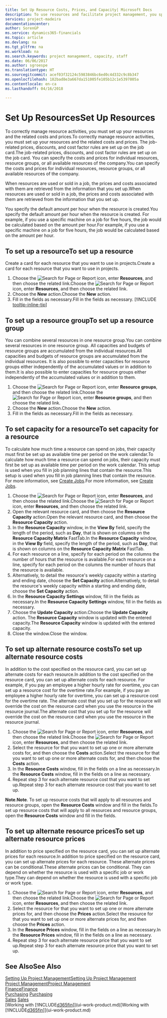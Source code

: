 ```yaml
---
title: Set Up Resource Costs, Prices, and Capacity| Microsoft Docs
description: To use resources and facilitate project management, you specify costs and prices for individual resources or resource groups, and set the resource capacity.
services: project-madeira
documentationcenter: 
author: SorenGP
ms.service: dynamics365-financials
ms.topic: article
ms.devlang: na
ms.tgt_pltfrm: na
ms.workload: na
ms.search.keywords: project management, capacity, staff
ms.date: 06/06/2017
ms.author: sgroespe
ms.translationtype: HT
ms.sourcegitcommit: acef03f32124c5983846bc6ed0c4d332c9c8b347
ms.openlocfilehash: 182bad8e3a667da151005fe105b12c1e5397805a
ms.contentlocale: en-ca
ms.lasthandoff: 04/16/2018

---
```

# <a name="set-up-resources"></a><span data-ttu-id="09574-103">Set Up Resources</span><span class="sxs-lookup"><span data-stu-id="09574-103">Set Up Resources</span></span>
<span data-ttu-id="09574-104">To correctly manage resource activities, you must set up your resources and the related costs and prices.</span><span class="sxs-lookup"><span data-stu-id="09574-104">To correctly manage resource activities, you must set up your resources and the related costs and prices.</span></span> <span data-ttu-id="09574-105">The job-related prices, discounts, and cost factor rules are set up on the job card.</span><span class="sxs-lookup"><span data-stu-id="09574-105">The job-related prices, discounts, and cost factor rules are set up on the job card.</span></span> <span data-ttu-id="09574-106">You can specify the costs and prices for individual resources, resource groups, or all available resources of the company.</span><span class="sxs-lookup"><span data-stu-id="09574-106">You can specify the costs and prices for individual resources, resource groups, or all available resources of the company.</span></span>

<span data-ttu-id="09574-107">When resources are used or sold in a job, the prices and costs associated with them are retrieved from the information that you set up.</span><span class="sxs-lookup"><span data-stu-id="09574-107">When resources are used or sold in a job, the prices and costs associated with them are retrieved from the information that you set up.</span></span>

<span data-ttu-id="09574-108">You specify the default amount per hour when the resource is created.</span><span class="sxs-lookup"><span data-stu-id="09574-108">You specify the default amount per hour when the resource is created.</span></span> <span data-ttu-id="09574-109">For example, if you use a specific machine on a job for five hours, the job would be calculated based on the amount per hour.</span><span class="sxs-lookup"><span data-stu-id="09574-109">For example, if you use a specific machine on a job for five hours, the job would be calculated based on the amount per hour.</span></span>

## <a name="to-set-up-a-resource"></a><span data-ttu-id="09574-110">To set up a resource</span><span class="sxs-lookup"><span data-stu-id="09574-110">To set up a resource</span></span>
<span data-ttu-id="09574-111">Create a card for each resource that you want to use in projects.</span><span class="sxs-lookup"><span data-stu-id="09574-111">Create a card for each resource that you want to use in projects.</span></span>

1. <span data-ttu-id="09574-112">Choose the ![Search for Page or Report](media/ui-search/search_small.png "Search for Page or Report icon") icon, enter **Resources**, and then choose the related link.</span><span class="sxs-lookup"><span data-stu-id="09574-112">Choose the ![Search for Page or Report](media/ui-search/search_small.png "Search for Page or Report icon") icon, enter **Resources**, and then choose the related link.</span></span>
2. <span data-ttu-id="09574-113">Choose the **New** action.</span><span class="sxs-lookup"><span data-stu-id="09574-113">Choose the **New** action.</span></span>
3. <span data-ttu-id="09574-114">Fill in the fields as necessary.</span><span class="sxs-lookup"><span data-stu-id="09574-114">Fill in the fields as necessary.</span></span> [!INCLUDE [tooltip-inline-tip](includes/tooltip-inline-tip_md.md)]  

## <a name="to-set-up-a-resource-group"></a><span data-ttu-id="09574-115">To set up a resource group</span><span class="sxs-lookup"><span data-stu-id="09574-115">To set up a resource group</span></span>
<span data-ttu-id="09574-116">You can combine several resources in one resource group.</span><span class="sxs-lookup"><span data-stu-id="09574-116">You can combine several resources in one resource group.</span></span> <span data-ttu-id="09574-117">All capacities and budgets of resource groups are accumulated from the individual resources.</span><span class="sxs-lookup"><span data-stu-id="09574-117">All capacities and budgets of resource groups are accumulated from the individual resources.</span></span> <span data-ttu-id="09574-118">It is also possible to enter capacities for resource groups either independently of the accumulated values or in addition to them.</span><span class="sxs-lookup"><span data-stu-id="09574-118">It is also possible to enter capacities for resource groups either independently of the accumulated values or in addition to them.</span></span>

1. <span data-ttu-id="09574-119">Choose the ![Search for Page or Report](media/ui-search/search_small.png "Search for Page or Report icon") icon, enter **Resource groups**, and then choose the related link.</span><span class="sxs-lookup"><span data-stu-id="09574-119">Choose the ![Search for Page or Report](media/ui-search/search_small.png "Search for Page or Report icon") icon, enter **Resource groups**, and then choose the related link.</span></span>
2. <span data-ttu-id="09574-120">Choose the **New** action.</span><span class="sxs-lookup"><span data-stu-id="09574-120">Choose the **New** action.</span></span>
3. <span data-ttu-id="09574-121">Fill in the fields as necessary.</span><span class="sxs-lookup"><span data-stu-id="09574-121">Fill in the fields as necessary.</span></span>

## <a name="to-set-capacity-for-a-resource"></a><span data-ttu-id="09574-122">To set capacity for a resource</span><span class="sxs-lookup"><span data-stu-id="09574-122">To set capacity for a resource</span></span>
<span data-ttu-id="09574-123">To calculate how much time a resource can spend on jobs, their capacity must first be set up as available time per period on the work calendar.</span><span class="sxs-lookup"><span data-stu-id="09574-123">To calculate how much time a resource can spend on jobs, their capacity must first be set up as available time per period on the work calendar.</span></span> <span data-ttu-id="09574-124">This setup is used when you fill in job planning lines that contain the resource.</span><span class="sxs-lookup"><span data-stu-id="09574-124">This setup is used when you fill in job planning lines that contain the resource.</span></span> <span data-ttu-id="09574-125">For more information, see [Create Jobs](projects-how-create-jobs.md).</span><span class="sxs-lookup"><span data-stu-id="09574-125">For more information, see [Create Jobs](projects-how-create-jobs.md).</span></span>

1. <span data-ttu-id="09574-126">Choose the ![Search for Page or Report](media/ui-search/search_small.png "Search for Page or Report icon") icon, enter **Resources**, and then choose the related link.</span><span class="sxs-lookup"><span data-stu-id="09574-126">Choose the ![Search for Page or Report](media/ui-search/search_small.png "Search for Page or Report icon") icon, enter **Resources**, and then choose the related link.</span></span>
2. <span data-ttu-id="09574-127">Open the relevant resource card, and then choose the **Resource Capacity** action.</span><span class="sxs-lookup"><span data-stu-id="09574-127">Open the relevant resource card, and then choose the **Resource Capacity** action.</span></span>
3. <span data-ttu-id="09574-128">In the **Resource Capacity** window, in the **View By** field, specify the length of the period, such as **Day**, that is shown on columns on the **Resource Capacity Matrix** FastTab.</span><span class="sxs-lookup"><span data-stu-id="09574-128">In the **Resource Capacity** window, in the **View By** field, specify the length of the period, such as **Day**, that is shown on columns on the **Resource Capacity Matrix** FastTab.</span></span>
4. <span data-ttu-id="09574-129">For each resource on a line, specify for each period on the columns the number of hours that the resource is available.</span><span class="sxs-lookup"><span data-stu-id="09574-129">For each resource on a line, specify for each period on the columns the number of hours that the resource is available.</span></span>
5. <span data-ttu-id="09574-130">Alternatively, to detail the resource's weekly capacity within a starting and ending date, choose the **Set Capacity** action.</span><span class="sxs-lookup"><span data-stu-id="09574-130">Alternatively, to detail the resource's weekly capacity within a starting and ending date, choose the **Set Capacity** action.</span></span>
6. <span data-ttu-id="09574-131">In the **Resource Capacity Settings** window, fill in the fields as necessary.</span><span class="sxs-lookup"><span data-stu-id="09574-131">In the **Resource Capacity Settings** window, fill in the fields as necessary.</span></span>
7. <span data-ttu-id="09574-132">Choose the **Update Capacity** action.</span><span class="sxs-lookup"><span data-stu-id="09574-132">Choose the **Update Capacity** action.</span></span> <span data-ttu-id="09574-133">The **Resource Capacity** window is updated with the entered capacity.</span><span class="sxs-lookup"><span data-stu-id="09574-133">The **Resource Capacity** window is updated with the entered capacity.</span></span>
8. <span data-ttu-id="09574-134">Close the window.</span><span class="sxs-lookup"><span data-stu-id="09574-134">Close the window.</span></span>

## <a name="to-set-up-alternate-resource-costs"></a><span data-ttu-id="09574-135">To set up alternate resource costs</span><span class="sxs-lookup"><span data-stu-id="09574-135">To set up alternate resource costs</span></span>
<span data-ttu-id="09574-136">In addition to the cost specified on the resource card, you can set up alternate costs for each resource.</span><span class="sxs-lookup"><span data-stu-id="09574-136">In addition to the cost specified on the resource card, you can set up alternate costs for each resource.</span></span> <span data-ttu-id="09574-137">For example, if you pay an employee a higher hourly rate for overtime, you can set up a resource cost for the overtime rate.</span><span class="sxs-lookup"><span data-stu-id="09574-137">For example, if you pay an employee a higher hourly rate for overtime, you can set up a resource cost for the overtime rate.</span></span> <span data-ttu-id="09574-138">The alternate cost that you set up for the resource will override the cost on the resource card when you use the resource in the resource journal.</span><span class="sxs-lookup"><span data-stu-id="09574-138">The alternate cost that you set up for the resource will override the cost on the resource card when you use the resource in the resource journal.</span></span>

1. <span data-ttu-id="09574-139">Choose the ![Search for Page or Report](media/ui-search/search_small.png "Search for Page or Report icon") icon, enter **Resources**, and then choose the related link.</span><span class="sxs-lookup"><span data-stu-id="09574-139">Choose the ![Search for Page or Report](media/ui-search/search_small.png "Search for Page or Report icon") icon, enter **Resources**, and then choose the related link.</span></span>  
2. <span data-ttu-id="09574-140">Select the resource for that you want to set up one or more alternate costs for, and then choose the **Costs** action.</span><span class="sxs-lookup"><span data-stu-id="09574-140">Select the resource for that you want to set up one or more alternate costs for, and then choose the **Costs** action.</span></span>  
3. <span data-ttu-id="09574-141">In the **Resource Costs** window, fill in the fields on a line as necessary.</span><span class="sxs-lookup"><span data-stu-id="09574-141">In the **Resource Costs** window, fill in the fields on a line as necessary.</span></span>  
4. <span data-ttu-id="09574-142">Repeat step 3 for each alternate resource cost that you want to set up.</span><span class="sxs-lookup"><span data-stu-id="09574-142">Repeat step 3 for each alternate resource cost that you want to set up.</span></span>

<span data-ttu-id="09574-143">**Note**.</span><span class="sxs-lookup"><span data-stu-id="09574-143">**Note**.</span></span> <span data-ttu-id="09574-144">To set up resource costs that will apply to all resources and resource groups, open the **Resource Costs** window and fill in the fields.</span><span class="sxs-lookup"><span data-stu-id="09574-144">To set up resource costs that will apply to all resources and resource groups, open the **Resource Costs** window and fill in the fields.</span></span>

## <a name="to-set-up-alternate-resource-prices"></a><span data-ttu-id="09574-145">To set up alternate resource prices</span><span class="sxs-lookup"><span data-stu-id="09574-145">To set up alternate resource prices</span></span>
<span data-ttu-id="09574-146">In addition to price specified on the resource card, you can set up alternate prices for each resource.</span><span class="sxs-lookup"><span data-stu-id="09574-146">In addition to price specified on the resource card, you can set up alternate prices for each resource.</span></span> <span data-ttu-id="09574-147">These alternate prices can be conditional.</span><span class="sxs-lookup"><span data-stu-id="09574-147">These alternate prices can be conditional.</span></span> <span data-ttu-id="09574-148">They can depend on whether the resource is used with a specific job or work type.</span><span class="sxs-lookup"><span data-stu-id="09574-148">They can depend on whether the resource is used with a specific job or work type.</span></span>

1. <span data-ttu-id="09574-149">Choose the ![Search for Page or Report](media/ui-search/search_small.png "Search for Page or Report icon") icon, enter **Resources**, and then choose the related link.</span><span class="sxs-lookup"><span data-stu-id="09574-149">Choose the ![Search for Page or Report](media/ui-search/search_small.png "Search for Page or Report icon") icon, enter **Resources**, and then choose the related link.</span></span>
2. <span data-ttu-id="09574-150">Select the resource for that you want to set up one or more alternate prices for, and then choose the **Prices** action.</span><span class="sxs-lookup"><span data-stu-id="09574-150">Select the resource for that you want to set up one or more alternate prices for, and then choose the **Prices** action.</span></span>
3. <span data-ttu-id="09574-151">In the **Resource Prices** window, fill in the fields on a line as necessary.</span><span class="sxs-lookup"><span data-stu-id="09574-151">In the **Resource Prices** window, fill in the fields on a line as necessary.</span></span>
4. <span data-ttu-id="09574-152">Repeat step 3 for each alternate resource price that you want to set up.</span><span class="sxs-lookup"><span data-stu-id="09574-152">Repeat step 3 for each alternate resource price that you want to set up.</span></span>

## <a name="see-also"></a><span data-ttu-id="09574-153">See Also</span><span class="sxs-lookup"><span data-stu-id="09574-153">See Also</span></span>
[<span data-ttu-id="09574-154">Setting Up Project Management</span><span class="sxs-lookup"><span data-stu-id="09574-154">Setting Up Project Management</span></span>](projects-setup-projects.md)  
[<span data-ttu-id="09574-155">Project Management</span><span class="sxs-lookup"><span data-stu-id="09574-155">Project Management</span></span>](projects-manage-projects.md)  
[<span data-ttu-id="09574-156">Finance</span><span class="sxs-lookup"><span data-stu-id="09574-156">Finance</span></span>](finance.md)  
<span data-ttu-id="09574-157">[Purchasing](purchasing-manage-purchasing.md)       </span><span class="sxs-lookup"><span data-stu-id="09574-157">[Purchasing](purchasing-manage-purchasing.md)       </span></span>  
<span data-ttu-id="09574-158">[Sales](sales-manage-sales.md)    </span><span class="sxs-lookup"><span data-stu-id="09574-158">[Sales](sales-manage-sales.md)    </span></span>  
<span data-ttu-id="09574-159">[Working with [!INCLUDE[d365fin](includes/d365fin_md.md)]](ui-work-product.md)</span><span class="sxs-lookup"><span data-stu-id="09574-159">[Working with [!INCLUDE[d365fin](includes/d365fin_md.md)]](ui-work-product.md)</span></span>  

